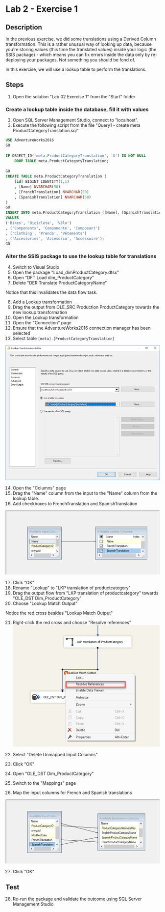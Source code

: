 # Lab 2 - Exercise 1

## Description

In the previous exercise, we did some translations using a Derived Column transformation. 
This is a rather unusual way of looking up data, because you're storing values (this time the translated values) inside your logic (the SSIS package) - which means you can fix errors inside the data only by re-deploying your packages. Not something you should be fond of.

In this exercise, we will use a lookup table to perform the translations.

## Steps

1. Open the solution "Lab 02 Exercise 1" from the "Start" folder

### Create a lookup table inside the database, fill it with values

2. Open SQL Server Management Studio, connect to "localhost".
3. Execute the following script from the file "Query1 - create meta ProductCategoryTranslation.sql"

```SQL
USE AdventureWorks2016
GO

IF OBJECT_ID('meta.ProductCategoryTranslation', 'U') IS NOT NULL
    DROP TABLE meta.ProductCategoryTranslation;

GO
CREATE TABLE meta.ProductCategoryTranslation (
    [id] BIGINT IDENTITY(1,1)
    , [Name] NVARCHAR(50)
    , [FrenchTranslation] NVARCHAR(50)
    , [SpanishTranslation] NVARCHAR(50)
)
GO
INSERT INTO meta.ProductCategoryTranslation ([Name], [SpanishTranslation], [FrenchTranslation])
VALUES
('Bikes', 'Bicicleta', 'Vélo')
, ('Components', 'Componente', 'Composant')
, ('Clothing', 'Prenda', 'Vêtements')
, ('Accessories', 'Accesorio', 'Accessoire');
GO
```

### Alter the SSIS package to use the lookup table for translations

4. Switch to Visual Studio
5. Open the package "Load_dimProductCategory.dtsx"
6. Open "DFT Load dim_ProductCategory"
7. Delete "DER Translate ProductCategoryName"

Notice that this invalidates the data flow task.

8. Add a Lookup transformation
9. Drag the output from OLE_SRC Production ProductCategory towards the new lookup transformation
10. Open the Lookup transformation
11. Open the "Connection" page
12. Ensure that the AdventureWorks2016 connection manager has been selected
13. Select table `[meta].[ProductCategoryTranslation]`

![Lookup connection](img/01_LookupConnection.png)

14. Open the "Columns" page
15. Drag the "Name"  column from the input to the "Name" column from the lookup table.
16. Add checkboxes to FrenchTranslation and SpanishTranslation

![Lookup columns](img/02_LookupColumns.png)

17. Click "OK"
18. Rename "Lookup" to "LKP translation of productcategory"
19. Drag the output flow from "LKP translation of productcategory" towards "OLE_DST Dim_ProductCategory"
20. Choose "Lookup Match Output"

Notice the red cross besides "Lookup Match Output"

21. Right-click the red cross and choose "Resolve references"
![Resolve references](img/03_ResolveReferences.png)

22. Select "Delete Unmapped Input Columns"
23. Click "OK"
24. Open "OLE_DST Dim_ProductCategory"
25. Switch to the "Mappings" page
26. Map the input columns for French and Spanish translations 

![Destination mappings](img/04_dstmappings.png)

27. Click "OK"

## Test

28. Re-run the package and validate the outcome using SQL Server Management Studio
